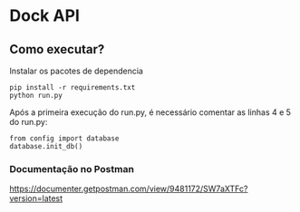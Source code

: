# Dock API

## Como executar?
Instalar os pacotes de dependencia
```
pip install -r requirements.txt
python run.py
```

Após a primeira execução do run.py, é necessário comentar as linhas 4 e 5 do run.py:

    from config import database
    database.init_db()


### Documentação no Postman

https://documenter.getpostman.com/view/9481172/SW7aXTFc?version=latest



